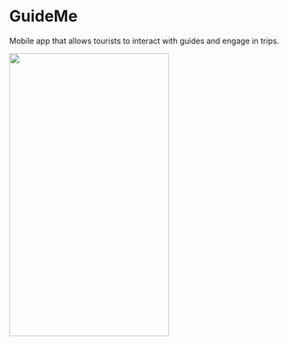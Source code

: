 # GuideMe
Mobile app that allows tourists to interact with guides and engage in trips.

<a href="url"><img src="https://github.com/AlessioLuciani/GuideMe/blob/dev/assets/preview/1.png" align="left" height="512" width="288" ></a>
